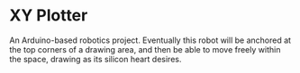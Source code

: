 # XY Plotter
An Arduino-based robotics project. Eventually this robot will be anchored at the top corners of a drawing area, and then be able to move freely within the space, drawing as its silicon heart desires. 
